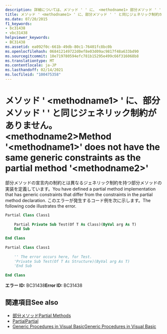 ```yaml
---
description: 詳細については、メソッド ' ' に、 <methodname1> 部分メソッド ' ' と同じジェネリック制約がありません。 <methodname2>
title: メソッド ' <methodname1> ' に、部分メソッド ' ' と同じジェネリック制約がありません。 <methodname2>
ms.date: 07/20/2015
f1_keywords:
- bc31438
- vbc31438
helpviewer_keywords:
- BC31438
ms.assetid: ea092f0c-661b-49db-80c1-76401fc8bc0b
ms.openlocfilehash: 068412149722d0ef8e03d09ac9817f48a633bd90
ms.sourcegitcommit: 10e719780594efc781b15295e499c66f316068b8
ms.translationtype: MT
ms.contentlocale: ja-JP
ms.lasthandoff: 02/14/2021
ms.locfileid: "100475358"
---
```

# <a name="method-methodname1-does-not-have-the-same-generic-constraints-as-the-partial-method-methodname2"></a><span data-ttu-id="e4b9f-103">メソッド ' \<methodname1> ' に、部分メソッド ' ' と同じジェネリック制約がありません。 \<methodname2></span><span class="sxs-lookup"><span data-stu-id="e4b9f-103">Method '\<methodname1>' does not have the same generic constraints as the partial method '\<methodname2>'</span></span>

<span data-ttu-id="e4b9f-104">部分メソッドの宣言内の制約とは異なるジェネリック制約を持つ部分メソッドの実装を定義しています。</span><span class="sxs-lookup"><span data-stu-id="e4b9f-104">You have defined a partial method implementation that has generic constraints that differ from the constraints in the partial method declaration.</span></span> <span data-ttu-id="e4b9f-105">このエラーが発生するコード例を次に示します。</span><span class="sxs-lookup"><span data-stu-id="e4b9f-105">The following code illustrates the error.</span></span>  
  
```vb  
Partial Class Class1  
  
    Partial Private Sub Test(Of T As Class)(ByVal arg As T)  
    End Sub  
  
End Class  
  
Partial Class Class1  
  
    '' The error occurs here, for Test.  
    'Private Sub Test(Of T As Structure)(ByVal arg As T)  
    'End Sub  
  
End Class  
```  
  
 <span data-ttu-id="e4b9f-106">**エラー ID:** BC31438</span><span class="sxs-lookup"><span data-stu-id="e4b9f-106">**Error ID:** BC31438</span></span>  
  
## <a name="see-also"></a><span data-ttu-id="e4b9f-107">関連項目</span><span class="sxs-lookup"><span data-stu-id="e4b9f-107">See also</span></span>

- [<span data-ttu-id="e4b9f-108">部分メソッド</span><span class="sxs-lookup"><span data-stu-id="e4b9f-108">Partial Methods</span></span>](../programming-guide/language-features/procedures/partial-methods.md)
- [<span data-ttu-id="e4b9f-109">Partial</span><span class="sxs-lookup"><span data-stu-id="e4b9f-109">Partial</span></span>](../language-reference/modifiers/partial.md)
- [<span data-ttu-id="e4b9f-110">Generic Procedures in Visual Basic</span><span class="sxs-lookup"><span data-stu-id="e4b9f-110">Generic Procedures in Visual Basic</span></span>](../programming-guide/language-features/data-types/generic-procedures.md)
